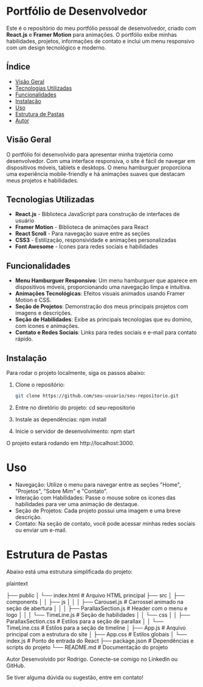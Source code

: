 # Portfólio de Desenvolvedor

Este é o repositório do meu portfólio pessoal de desenvolvedor, criado com **React.js** e **Framer Motion** para animações. O portfólio exibe minhas habilidades, projetos, informações de contato e inclui um menu responsivo com um design tecnológico e moderno.

## Índice

- [Visão Geral](#visão-geral)
- [Tecnologias Utilizadas](#tecnologias-utilizadas)
- [Funcionalidades](#funcionalidades)
- [Instalação](#instalação)
- [Uso](#uso)
- [Estrutura de Pastas](#estrutura-de-pastas)
- [Autor](#autor)

## Visão Geral

O portfólio foi desenvolvido para apresentar minha trajetória como desenvolvedor. Com uma interface responsiva, o site é fácil de navegar em dispositivos móveis, tablets e desktops. O menu hamburguer proporciona uma experiência mobile-friendly e há animações suaves que destacam meus projetos e habilidades.

## Tecnologias Utilizadas

- **React.js** - Biblioteca JavaScript para construção de interfaces de usuário
- **Framer Motion** - Biblioteca de animações para React
- **React Scroll** - Para navegação suave entre as seções
- **CSS3** - Estilização, responsividade e animações personalizadas
- **Font Awesome** - Ícones para redes sociais e habilidades

## Funcionalidades

- **Menu Hamburguer Responsivo**: Um menu hamburguer que aparece em dispositivos móveis, proporcionando uma navegação limpa e intuitiva.
- **Animações Tecnológicas**: Efeitos visuais animados usando Framer Motion e CSS.
- **Seção de Projetos**: Demonstração dos meus principais projetos com imagens e descrições.
- **Seção de Habilidades**: Exibe as principais tecnologias que eu domino, com ícones e animações.
- **Contato e Redes Sociais**: Links para redes sociais e e-mail para contato rápido.

## Instalação

Para rodar o projeto localmente, siga os passos abaixo:

1. Clone o repositório:
   ```bash
   git clone https://github.com/seu-usuario/seu-repositorio.git

2. Entre no diretório do projeto:
    cd seu-repositorio

3. Instale as dependências:
    npm install

4. Inicie o servidor de desenvolvimento:
    npm start

O projeto estará rodando em http://localhost:3000.

# Uso
 - Navegação: Utilize o menu para navegar entre as seções "Home", "Projetos", "Sobre Mim" e "Contato".
 - Interação com Habilidades: Passe o mouse sobre os ícones das habilidades para ver uma animação de destaque.
 - Seção de Projetos: Cada projeto possui uma imagem e uma breve descrição.
 - Contato: Na seção de contato, você pode acessar minhas redes sociais ou enviar um e-mail.

# Estrutura de Pastas
Abaixo está uma estrutura simplificada do projeto:

plaintext

├── public
│   └── index.html                          # Arquivo HTML principal
├── src
│   ├── components
│   │   ├── js
│   │   │   ├── Carousel.js                  # Carrossel animado na seção de abertura
│   │   │   ├── ParallaxSection.js           # Header com o menu e logo
│   │   │   └── TimeLine.js                  # Seção de habilidades
│   │   └── css
│   │       ├── ParallaxSection.css          # Estilos para a seção de parallax
│   │       └── TimeLine.css                 # Estilos para a seção de timeline
│   ├── App.js                               # Arquivo principal com a estrutura do site
│   ├── App.css                              # Estilos globais
│   └── index.js                             # Ponto de entrada do React
├── package.json                             # Dependências e scripts do projeto
└── README.md                                # Documentação do projeto

Autor
Desenvolvido por Rodrigo. Conecte-se comigo no LinkedIn ou GitHub.

Se tiver alguma dúvida ou sugestão, entre em contato!
